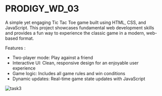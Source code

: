 # PRODIGY_WD_03
A simple yet engaging Tic Tac Toe game built using HTML, CSS, and JavaScript. This project showcases fundamental web development skills and provides a fun way to experience the classic game in a modern, web-based format.

Features : 
- Two-player mode: Play against a friend
- Interactive UI: Clean, responsive design for an enjoyable user experience
- Game logic: Includes all game rules and win conditions
- Dynamic updates: Real-time game state updates with JavaScript

![task3](https://github.com/user-attachments/assets/47799161-704a-4e26-b2d2-fcbcbef003a5)
